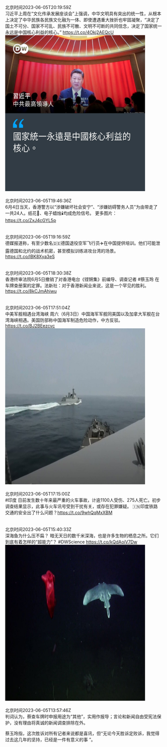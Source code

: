 北京时间2023-06-05T20:19:59Z<br>习近平上周在“文化传承发展座谈会”上强调，中华文明具有突出的统一性，从根本上决定了中华民族各民族文化融为一体、即使遭遇重大挫折也牢固凝聚，“决定了国土不可分、国家不可乱、民族不可散、文明不可断的共同信念，决定了国家统一永远是中国核心利益的核心。” https://t.co/4Okj2AEQcU<br><img src='/temp/image/2023/t-Month-6/1665694956680278024_0.jpg' width='450' height='500'><br><br>北京时间2023-06-05T19:46:36Z<br>6月4日当天，香港警方以“涉嫌破坏社会安宁”、“涉嫌妨碍警务人员”为由带走了一共24人。纸花🌼、电子蜡烛🕯️均成危险信号。
更多图片： https://t.co/ZxJ4cGYL5p<br><br><br>北京时间2023-06-05T19:16:59Z<br>德媒报道称，有至少数名🇩🇪德国退役空军飞行员✈️在中国提供培训。他们可能泄露德国和北约的战术机密，甚至模拟训练进攻台湾的场景。
https://t.co/IBK8Xya3eS<br><br><br>北京时间2023-06-05T18:30:38Z<br>香港终审法院6月5日撤销了对香港电台《铿锵集》前编导、调查记者 #蔡玉玲 在车牌查册案的定罪。法新社：对于香港新闻业来说，这是一个罕见的胜利。
https://t.co/8kCJmAhiwu<br><br><br>北京时间2023-06-05T17:51:04Z<br>中美军舰相遇台湾海峡
周六（6月3日）中国海军军舰同美国以及加拿大军舰在台湾海峡相遇。美国防部称中国海军制造危险动作，中方反驳。 https://t.co/BJ2BEezcvc<br><img src='/temp/video/2023/t-Month-6/u-Day-05/dw_chinese/1665657481211813890_0.jpg' width='450' height='500'><br><br>北京时间2023-06-05T17:15:00Z<br>#印度 日前发生数十年来最严重的火车事故，计逾1100人受伤、275人死亡。初步调查结果显示，此事与火车讯号受到干扰有关，或存在犯罪嫌疑。 🇮🇳印度铁路交通的安全出了什么问题？https://t.co/9whQqMxXBM<br><br><br>北京时间2023-06-05T15:40:33Z<br>深海鱼为什么压不扁？
暗无天日的数千米深海，也是许多生物的栖息之所。它们到底有着怎样的“超能力”？ #DWScience https://t.co/kQdAoiV7Dw<br><img src='/temp/video/2023/t-Month-6/u-Day-05/dw_chinese/1665624636812591104_0.jpg' width='450' height='500'><br><br>北京时间2023-06-05T13:57:46Z<br>判词认为，蔡查车牌时申报用途为“其他”，实用作报导；言论和新闻自由受宪法保护，没有理由将真诚的新闻调查排除在外。

蔡玉玲指，这次胜诉对所有记者来说都是喜讯，但“无论今天胜诉定败诉，我觉得过去这几年的坚持，已经是一件有意义的事 ”。<br><br><br>